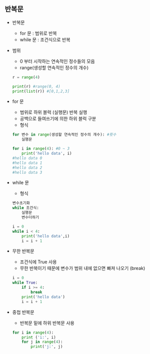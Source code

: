 ## 반복문
* 반복문
    * for 문 : 범위로 반복
    * while 문 : 조건식으로 반복

* 범위
    * 0 부터 시작하는 연속적인 정수들의 모음
    * range(생성할 연속적인 정수의 개수)
    ```py
    r = range(4)

    print(r) #range(0, 4)
    print(list(r)) #[0,1,2,3]
    ```

* for 문
    * 범위로 하위 블럭 (실행문) 반복 실행
    * 공백으로 들여쓰기에 의한 하위 블럭 구분
    * 형식
    ```py
    for 변수 in range(생성할 연속적인 정수의 개수): #횟수
        실행문 
    ```
    ```py
    for i in range(4): #0 ~ 3
        print('hello data', i)
    #hello data 0
    #hello data 1
    #hello data 2
    #hello data 3   
    ```

* while 문
    * 형식
    ```py
    변수초기화 
    while 조건식:
        실행문
        변수더하기
    ```
    ```py
    i = 0
    while i < 4:
        print('hello data',i)
        i = i + 1
    ```

* 무한 반복문
    * 조건식에 True 사용
    * 무한 반복이기 때문에 변수가 범위 내에 없으면 빠져 나오기 (break)
    ```py
    i = 0
    while True:
        if i >= 4:
            break
        print('hello data')
        i = i + 1
    ```

* 중첩 반복문
    * 반복문 밑에 하위 반복문 사용
    ```py
    for i in range(4):
        print ('i:', i)
        for j in range(4):
            print('j:', j)
    ```